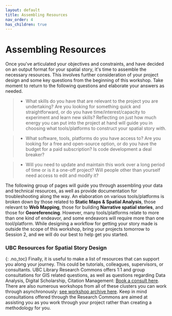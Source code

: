 ```yaml
---
layout: default
title: Assembling Resources
nav_order: 4
has_children: true
---
```

# Assembling Resources

Once you've articulated your objectives and constraints, and have decided on an output format for your spatial story, it's time to assemble the necessary resources. This involves further consideration of your project design and some key questions from the beginning of this workshop. Take moment to return to the following questions and elaborate your answers as needed.

> - What skills do you have that are relevant to the project you are undertaking? Are you looking for something quick and straightforward, or do you have time/interest/capacity to experiment and learn new skills? Reflecting on just how much energy you can put into the project at hand will guide you in choosing what tools/platforms to construct your spatial story with.

> - What software, tools, platforms do you have access to? Are you looking for a free and open-source option, or do you have the budget for a paid subscription? Is code development a deal breaker? 

> - Will you need to update and maintain this work over a long period of time or is it a one-off project? Will people other than yourself need access to edit and modify it? 


The following group of pages will guide you through assembling your data and technical resources, as well as provide documentation for troubleshooting along the way. An elaboration on various tools/platforms is broken down by those related to **Static Maps & Spatial Analysis**, those relevant to **Web Mapping**, those for building **Narrative spatial stories**, and those for **Georeferencing**. However, many tools/platforms relate to more than one kind of endeavor, and some endeavors will require more than one tool/platform. While designing a workflow for getting your story made is outside the scope of this workshop, bring your projects tomorrow to Session 2, and we will do our best to help get you started. 



### UBC Resources for Spatial Story Design
{: .no_toc}
Finally, it is useful to make a list of resources that can support you along your journey. This could be tutorials, colleagues, supervisors, or consultants. UBC Library Research Commons offers 1:1 and group consultations for GIS related questions, as well as questions regarding Data Analysis, Digital Scholarship, Citation Management: [Book a consult here](https://libcal.library.ubc.ca/appointments/research_commons). There are also numerous workshops from all of these clusters you can work through asynchronously: [see workshop archive here](https://ubc-library-rc.github.io/). Keep in mind consultations offered through the Research Commons are aimed at assisting you as you work through your project rather than creating a methodology for you. 



